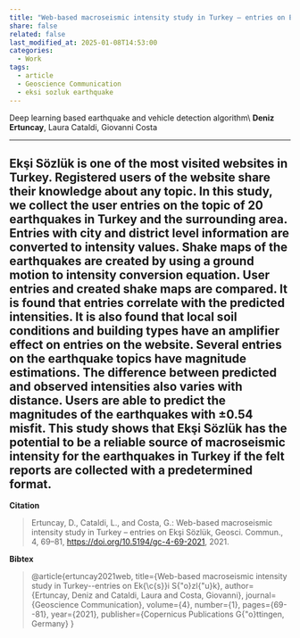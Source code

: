 ```yaml
---
title: "Web-based macroseismic intensity study in Turkey – entries on Ekşi Sözlük"
share: false
related: false
last_modified_at: 2025-01-08T14:53:00
categories:
  - Work
tags:
  - article
  - Geoscience Communication
  - eksi sozluk earthquake
---
```


Deep learning based earthquake and vehicle detection algorithm\\
**Deniz Ertuncay**, Laura Cataldi, Giovanni Costa

---

Ekşi Sözlük is one of the most visited websites in Turkey. Registered users of the website share their knowledge about any topic. In this study, we collect the user entries on the topic of 20 earthquakes in Turkey and the surrounding area. Entries with city and district level information are converted to intensity values. Shake maps of the earthquakes are created by using a ground motion to intensity conversion equation. User entries and created shake maps are compared. It is found that entries correlate with the predicted intensities. It is also found that local soil conditions and building types have an amplifier effect on entries on the website. Several entries on the earthquake topics have magnitude estimations. The difference between predicted and observed intensities also varies with distance. Users are able to predict the magnitudes of the earthquakes with ±0.54 misfit. This study shows that Ekşi Sözlük has the potential to be a reliable source of macroseismic intensity for the earthquakes in Turkey if the felt reports are collected with a predetermined format.
---

**Citation** 

> Ertuncay, D., Cataldi, L., and Costa, G.: Web-based macroseismic intensity study in Turkey – entries on Ekşi Sözlük, Geosci. Commun., 4, 69–81, https://doi.org/10.5194/gc-4-69-2021, 2021.

**Bibtex** 

> @article{ertuncay2021web,
  title={Web-based macroseismic intensity study in Turkey--entries on Ek{\c{s}}i S{\"o}zl{\"u}k},
  author={Ertuncay, Deniz and Cataldi, Laura and Costa, Giovanni},
  journal={Geoscience Communication},
  volume={4},
  number={1},
  pages={69--81},
  year={2021},
  publisher={Copernicus Publications G{\"o}ttingen, Germany}
}
